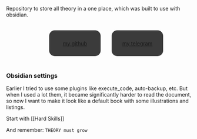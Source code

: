 Repository to store all theory in a one place, which was built to use with obsidian. 

<div style="padding: 20px; display: flex; justify-content: center; width: 100%;"><a href="https://github.com/GeekchanskiY"><div style="width: 120; height: 50; background-color: #3b3b3b;  display: flex; justify-content: center; align-items: center; border-radius: 15px; padding: 10px;">my github</div></a><a href="https://t.me/GeekanskiY"><div style="width: 120; height: 50; background-color: #3b3b3b; margin-left: 30px;  display: flex; justify-content: center; align-items: center; border-radius: 15px; padding: 10px;">my telegram</div></a></div>

### Obsidian settings
Earlier I tried to use some plugins like execute_code, auto-backup, etc. But when I  used a lot them, it became significantly harder to read the document, so now I want to make it look like a default book with some illustrations and listings. 

Start with [[Hard Skills]]

And remember: `THEORY must grow`